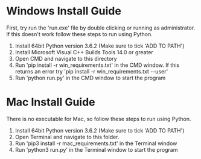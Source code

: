 # Windows Install Guide
First, try run the 'run.exe' file by double clicking or running as administrator. If this doesn't work follow these steps to run using Python.
1. Install 64bit Python version 3.6.2 (Make sure to tick 'ADD TO PATH')
2. Install Microsoft Visual C++ Builds Tools 14.0 or greater
3. Open CMD and navigate to this directory
4. Run 'pip install -r win_requirements.txt' in the CMD window. If this returns an error try 'pip install -r win_requirements.txt --user'
4. Run 'python run.py' in the CMD window to start the program

# Mac Install Guide
There is no executable for Mac, so follow these steps to run using Python.
1. Install 64bit Python version 3.6.2 (Make sure to tick 'ADD TO PATH')
2. Open Terminal and navigate to this folder.
3. Run 'pip3 install -r mac_requirements.txt' in the Terminal window
4. Run 'python3 run.py' in the Terminal window to start the program
